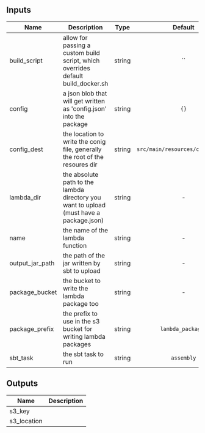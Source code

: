 
## Inputs

| Name | Description | Type | Default | Required |
|------|-------------|:----:|:-----:|:-----:|
| build_script | allow for passing a custom build script, which overrides default build_docker.sh | string | `` | no |
| config | a json blob that will get written as 'config.json' into the package | string | `{}` | no |
| config_dest | the location to write the conig file, generally the root of the resoures dir | string | `src/main/resources/config.json` | no |
| lambda_dir | the absolute path to the lambda directory you want to upload (must have a package.json) | string | - | yes |
| name | the name of the lambda function | string | - | yes |
| output_jar_path | the path of the jar written by sbt to upload | string | - | yes |
| package_bucket | the bucket to write the lambda package too | string | - | yes |
| package_prefix | the prefix to use in the s3 bucket for writing lambda packages | string | `lambda_packages` | no |
| sbt_task | the sbt task to run | string | `assembly` | no |

## Outputs

| Name | Description |
|------|-------------|
| s3_key |  |
| s3_location |  |

